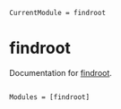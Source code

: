 ```@meta
CurrentModule = findroot
```

# findroot

Documentation for [findroot](https://github.com/Xiar-fatah/findroot.jl).

```@index
```

```@autodocs
Modules = [findroot]
```
